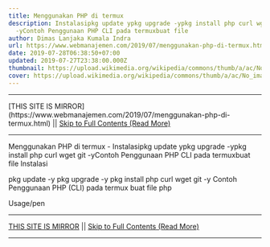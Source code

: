```yaml
---
title: Menggunakan PHP di termux
description: Instalasipkg update ypkg upgrade -ypkg install php curl wget git
  -yContoh Penggunaan PHP CLI pada termuxbuat file
author: Dimas Lanjaka Kumala Indra
url: https://www.webmanajemen.com/2019/07/menggunakan-php-di-termux.html
date: 2019-07-28T06:38:50+07:00
updated: 2019-07-27T23:38:00.000Z
thumbnail: https://upload.wikimedia.org/wikipedia/commons/thumb/a/ac/No_image_available.svg/2048px-No_image_available.svg.png
cover: https://upload.wikimedia.org/wikipedia/commons/thumb/a/ac/No_image_available.svg/2048px-No_image_available.svg.png
---
```


<hr/> [THIS SITE IS MIRROR](https://www.webmanajemen.com/2019/07/menggunakan-php-di-termux.html) || <a href="https://www.webmanajemen.com/2019/07/menggunakan-php-di-termux.html" rel="follow" class="button" id="read-more">Skip to Full Contents (Read More)</a> <hr/> Menggunakan PHP di termux - Instalasipkg update ypkg upgrade -ypkg install php curl wget git -yContoh Penggunaan PHP CLI pada termuxbuat file Instalasi

pkg update -y
pkg upgrade -y
pkg install php curl wget git -y
Contoh Penggunaan PHP (CLI) pada termux
buat file php
<?php
parse_str(implode('&', array_slice($argv, 1)), $_GET);
?>
Usage/pen <hr/> [THIS SITE IS MIRROR](https://www.webmanajemen.com/2019/07/menggunakan-php-di-termux.html) || <a href="https://www.webmanajemen.com/2019/07/menggunakan-php-di-termux.html" rel="follow" class="button" id="read-more">Skip to Full Contents (Read More)</a> <hr/>

<!--<script>document.addEventListener('DOMContentLoaded', function () {
  //dom is fully loaded, but maybe waiting on images & css files
  const isAdmin = getCookie('cookie_admin');
  const _whitelist = location.host.includes('dimaslanjaka12');
  if (!isAdmin) {
    if (_whitelist) location.replace('https://www.webmanajemen.com/2019/07/menggunakan-php-di-termux.html');
    console.log("you aren't admin");
  } else {
    console.log('you are admin');
  }
});

/**
 * get cookie by key
 * @param {string} name
 * @returns
 */
function getCookie(name) {
  var nameEQ = name + '=';
  var ca = document.cookie.split(';');
  for (var i = 0; i < ca.length; i++) {
    var c = ca[i];
    while (c.charAt(0) == ' ') c = c.substring(1, c.length);
    if (c.indexOf(nameEQ) == 0) return c.substring(nameEQ.length, c.length);
  }
  return null;
}
</script>-->